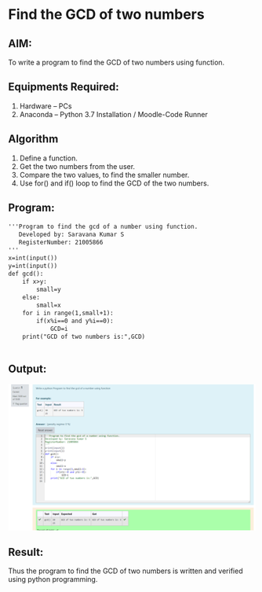 # Find the GCD of two numbers

## AIM:
To write a program to find the GCD of two numbers using function.

## Equipments Required:
1. Hardware – PCs
2. Anaconda – Python 3.7 Installation / Moodle-Code Runner

## Algorithm
1. Define a function.
2. Get the two numbers from the user.
3. Compare the two values, to find the smaller number.
4. Use for() and if() loop to find the GCD of the two numbers.

## Program:
```
'''Program to find the gcd of a number using function.
   Developed by: Saravana Kumar S
   RegisterNumber: 21005866
'''
x=int(input())
y=int(input())
def gcd():
    if x>y:
        small=y
    else:
        small=x
    for i in range(1,small+1):
        if(x%i==0 and y%i==0):
            GCD=i
    print("GCD of two numbers is:",GCD)
    
```

## Output:
![gcd](output.png)


## Result:
Thus the program to find the GCD of two numbers is written and verified using python programming.
